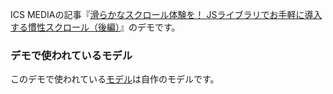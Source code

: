 ICS MEDIAの記事『[滑らかなスクロール体験を！ JSライブラリでお手軽に導入する慣性スクロール（後編）](https://ics.media/entry/230818/)』のデモです。

### デモで使われているモデル
このデモで使われている[モデル](https://github.com/ics-creative/230817_scroll_lenis_2/tree/main/assets/models)は自作のモデルです。
